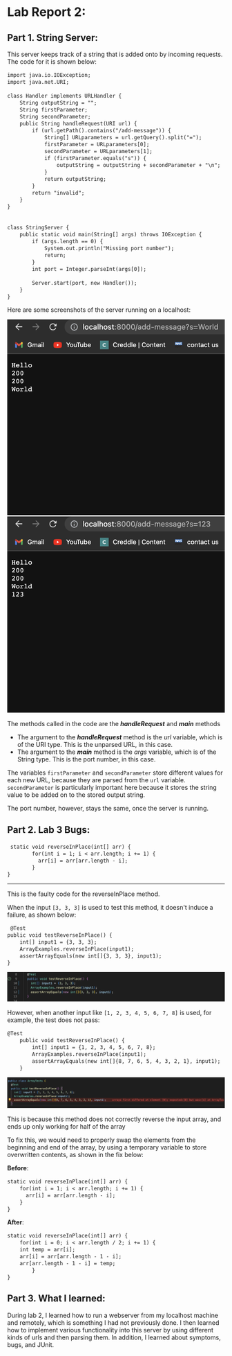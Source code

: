 # Lab Report 2: 

## Part 1. **String Server**: ##

This server keeps track of a string that is added onto by incoming requests. The code for it is shown below:	

    import java.io.IOException;
    import java.net.URI;

    class Handler implements URLHandler {
        String outputString = "";
        String firstParameter;
        String secondParameter;
        public String handleRequest(URI url) {
            if (url.getPath().contains("/add-message")) {
                String[] URLparameters = url.getQuery().split("=");
                firstParameter = URLparameters[0];
                secondParameter = URLparameters[1];
                if (firstParameter.equals("s")) {
                    outputString = outputString + secondParameter + "\n";
                }
                return outputString;
            }
            return "invalid";
        }
    }


    class StringServer {
        public static void main(String[] args) throws IOException {
            if (args.length == 0) {
                System.out.println("Missing port number");
                return;
            }
            int port = Integer.parseInt(args[0]);

            Server.start(port, new Handler());
        }
    }
   
Here are some screenshots of the server running on a localhost:

![Server1](Server1.png)
![Server2](Server2.png)

The methods called in the code are the __*handleRequest*__ and __*main*__ methods

* The argument to the __*handleRequest*__ method is the *url* variable, which is of the URI type. This is the unparsed URL, in this case.
* The argument to the __*main*__ method is the *args* variable, which is of the String type. This is the port number, in this case.

The variables `firstParameter` and `secondParameter` store different values for each new URL, because they are parsed from the `url` variable. `secondParameter` is particularly important here because it stores the string value to be added on to the stored output string.

The port number, however, stays the same, once the server is running. 

## Part 2. **Lab 3 Bugs**: ##

     static void reverseInPlace(int[] arr) {
            for(int i = 1; i < arr.length; i += 1) {
              arr[i] = arr[arr.length - i];
            }
    }
---
This is the faulty code for the reverseInPlace method.

When the input `[3, 3, 3]` is used to test this method, it doesn't induce a failure, as shown below:

  	 @Test 
	public void testReverseInPlace() {
		int[] input1 = {3, 3, 3};
		ArrayExamples.reverseInPlace(input1);
		assertArrayEquals(new int[]{3, 3, 3}, input1);
	}

![testOuput1](JUnit2.png)

However, when another input like `[1, 2, 3, 4, 5, 6, 7, 8]` is used, for example, the test does not pass:
    
  	@Test 
        public void testReverseInPlace() {
            int[] input1 = {1, 2, 3, 4, 5, 6, 7, 8};
            ArrayExamples.reverseInPlace(input1);
            assertArrayEquals(new int[]{8, 7, 6, 5, 4, 3, 2, 1}, input1);
        }



![testOutput2](JUnit.png)

This is because this method does not correctly reverse the input array, and ends up only working for half of the array

To fix this, we would need to properly swap the elements from the beginning and end of the array, by using a temporary variable to store overwritten contents, as shown in the fix below:

__Before__:

	static void reverseInPlace(int[] arr) {
	    for(int i = 1; i < arr.length; i += 1) {
	      arr[i] = arr[arr.length - i];
	    }
	}
	
__After__:

	static void reverseInPlace(int[] arr) {
	    for(int i = 0; i < arr.length / 2; i += 1) {
		int temp = arr[i];
		arr[i] = arr[arr.length - 1 - i];
		arr[arr.length - 1 - i] = temp;
            }
	}

## Part 3. **What I learned**: ##

During lab 2, I learned how to run a webserver from my localhost machine and remotely, which is something I had not previously done. I then learned how to implement various functionality into this server by using different kinds of urls and then parsing them. In addition, I learned about symptoms, bugs, and JUnit.


